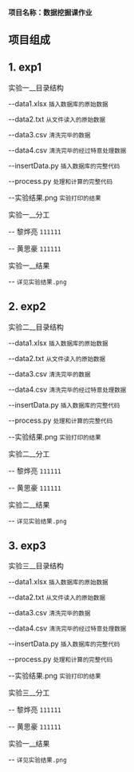 #### 项目名称：数据挖掘课作业

## 项目组成

## 1. exp1

实验一__目录结构


--data1.xlsx  `插入数据库的原始数据`

--data2.txt  `从文件读入的原始数据`

--data3.csv  `清洗完毕的数据`

--data4.csv  `清洗完毕的经过特意处理数据`

--insertData.py  `插入数据库的完整代码`

--process.py  `处理和计算的完整代码`

--实验结果.png  `实验打印的结果`


 实验一__分工
 
-- 黎烨亮 `111111`

-- 黄思豪 `111111`

实验一__结果

-- `详见实验结果.png`




## 2. exp2

实验二__目录结构


--data1.xlsx  `插入数据库的原始数据`

--data2.txt  `从文件读入的原始数据`

--data3.csv  `清洗完毕的数据`

--data4.csv  `清洗完毕的经过特意处理数据`

--insertData.py  `插入数据库的完整代码`

--process.py  `处理和计算的完整代码`

--实验结果.png  `实验打印的结果`


 实验二__分工
 
-- 黎烨亮 `111111`

-- 黄思豪 `111111`

实验二__结果

-- `详见实验结果.png`




## 3. exp3

实验三__目录结构


--data1.xlsx  `插入数据库的原始数据`

--data2.txt  `从文件读入的原始数据`

--data3.csv  `清洗完毕的数据`

--data4.csv  `清洗完毕的经过特意处理数据`

--insertData.py  `插入数据库的完整代码`

--process.py  `处理和计算的完整代码`

--实验结果.png  `实验打印的结果`


 实验三__分工
 
-- 黎烨亮 `111111`

-- 黄思豪 `111111`

实验一__结果

-- `详见实验结果.png`

